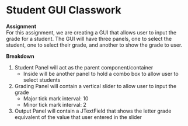 # Student GUI Classwork 

**Assignment** <br> 
For this assignment, we are creating a GUI that allows user to input the grade for a student. The GUI will have three panels, one to select the student, one to select their grade, and another to show the grade to user. 

**Breakdown** <br> 
1. Student Panel will act as the parent component/container
    - Inside will be another panel to hold a combo box to allow user to select students 
2. Grading Panel will contain a vertical slider to allow user to input the grade
    - Major tick mark interval: 10
    - Minor tick mark interval: 2
3. Output Panel will contain a JTextField that shows the letter grade equivalent of the value that user entered in the slider 